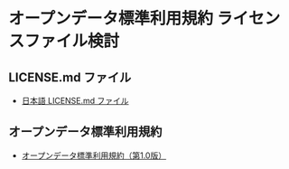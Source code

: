 # オープンデータ標準利用規約 ライセンスファイル検討

## LICENSE.md ファイル
 * [日本語 LICENSE.md ファイル](https://github.com/mapconcierge/copyright-policy-jp/blob/main/OpenDataStandardTermsofUse/LICENSE.md)

## オープンデータ標準利用規約
 * [オープンデータ標準利用規約（第1.0版）](https://github.com/mapconcierge/copyright-policy-jp/blob/main/%E3%82%AA%E3%83%BC%E3%83%95%E3%82%9A%E3%83%B3%E3%83%86%E3%82%99%E3%83%BC%E3%82%BF%E6%A8%99%E6%BA%96%E5%88%A9%E7%94%A8%E8%A6%8F%E7%B4%84(%E7%AC%AC1.0%E7%89%88)%E6%A1%88.md)
